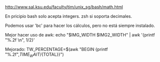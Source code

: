 http://www.sal.ksu.edu/faculty/tim/unix_sg/bash/math.html

En pricipio bash solo acepta integers.
zsh si soporta decimales.

Podemos usar 'bc' para hacer los cálculos, pero no está siempre instalado.

Mejor hacer uso de awk:
echo "$IMG_WIDTH $IMG2_WIDTH" | awk '{printf "%.2f \n", $1/$2}'

Mejorado:
TW_PERCENTAGE=$(awk "BEGIN {printf \"%.2f\",${TIME_WAIT}/${TOTAL}}")


